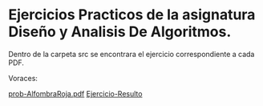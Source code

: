 # Ejercicios Practicos de la asignatura Diseño y Analisis De Algoritmos.
Dentro de la carpeta src se encontrara el ejercicio correspondiente a cada PDF.

Voraces:

[prob-AlfombraRoja.pdf](https://github.com/user-attachments/files/19492142/prob-AlfombraRoja.pdf)
[Ejercicio-Resulto](src/alfombraRoja.py)
